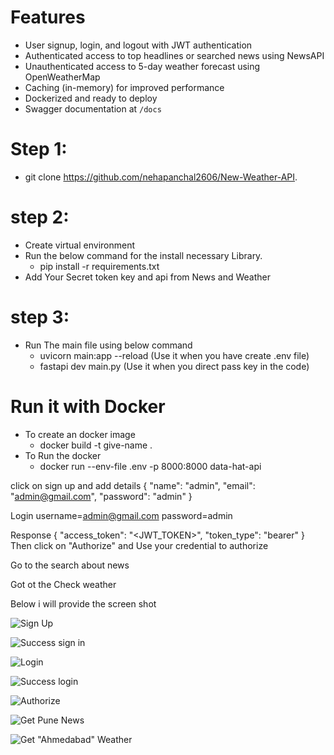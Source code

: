 
# Features

- User signup, login, and logout with JWT authentication
- Authenticated access to top headlines or searched news using NewsAPI
- Unauthenticated access to 5-day weather forecast using OpenWeatherMap
- Caching (in-memory) for improved performance
- Dockerized and ready to deploy
- Swagger documentation at `/docs`


# Step 1:
 -  git clone https://github.com/nehapanchal2606/New-Weather-API.


# step 2:
  - Create virtual environment 
  - Run the below command for the install necessary Library.
      - pip install -r requirements.txt
  - Add Your Secret token key and api from News and Weather

# step 3:
 - Run The main file using below command
    - uvicorn main:app --reload  (Use it when you have create .env file)
    - fastapi dev main.py (Use it when you direct pass key in the code)

# Run it with Docker
 - To create an docker image
    - docker build -t give-name .
 - To Run the docker 
    - docker run --env-file .env -p 8000:8000 data-hat-api

 click on sign up and add details 
    {
      "name": "admin",
      "email": "admin@gmail.com",
      "password": "admin"
    }

 Login
    username=admin@gmail.com
    password=admin

Response
   {
      "access_token": "<JWT_TOKEN>",
      "token_type": "bearer"
   }
Then click on "Authorize" and Use your credential to authorize

Go to the search about news 

Got ot the Check weather

Below i will provide the screen shot 

![Sign Up](https://github.com/user-attachments/assets/f670d60e-4a18-4b70-b7bc-aad62aa54da3)

![Success sign in](https://github.com/user-attachments/assets/7f2c9821-4596-482d-87fe-330992ffcfad)

![Login](https://github.com/user-attachments/assets/5f9d7a06-4929-42ef-8a46-cdfe93485fa7)

![Success login](https://github.com/user-attachments/assets/3f02c961-6701-492d-9ecf-612a7a103a9f)

![Authorize](https://github.com/user-attachments/assets/eb98d0ad-eb59-4aee-93c1-a0e84a7d0b66)

![Get Pune News](https://github.com/user-attachments/assets/88eb880d-9441-4387-8e7b-126bf5a98258)

![Get "Ahmedabad" Weather](https://github.com/user-attachments/assets/db2b5161-f7d4-4552-ad8c-a893d6e219dc)




